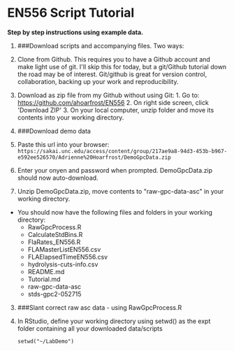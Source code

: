 # EN556 Script Tutorial

**Step by step instructions using example data.**

 1. ###Download scripts and accompanying files. Two ways:
   1. Clone from Github. This requires you to have a Github account and make light use of git. I'll skip this for today, but a git/Github tutorial down the road may be of interest. Git/github is great for version control, collaboration, backing up your work and reproducibility.
   
   2. Download as zip file from my Github without using Git: 
     1. Go to:  https://github.com/ahoarfrost/EN556
     2. On right side screen, click 'Download ZIP'
     3. On your local computer, unzip folder and move its contents into your working directory. 
     
 
 2. ###Download demo data
   1. Paste this url into your browser:
    `https://sakai.unc.edu/access/content/group/217ae9a8-94d3-453b-b967-e592ee526570/Adrienne%20Hoarfrost/DemoGpcData.zip`
    
   2. Enter your onyen and password when prompted. DemoGpcData.zip should now auto-download.  
   
   3. Unzip DemoGpcData.zip, move contents to "raw-gpc-data-asc" in your working directory.
   
 * You should now have the following files and folders in your working directory:
     * RawGpcProcess.R
     * CalculateStdBins.R
     * FlaRates_EN556.R
     * FLAMasterListEN556.csv
     * FLAElapsedTimeEN556.csv
     * hydrolysis-cuts-info.csv
     * README.md
     * Tutorial.md
     * raw-gpc-data-asc
     * stds-gpc2-052715
     
     
 3. ###Slant correct raw asc data - using RawGpcProcess.R 
 
   1. In RStudio, define your working directory using setwd() as the expt folder containing all your downloaded data/scripts

       `setwd("~/LabDemo")`